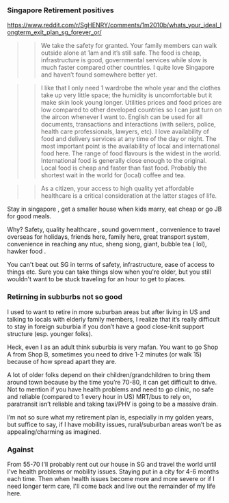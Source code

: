 
### Singapore Retirement positives
https://www.reddit.com/r/SgHENRY/comments/1m2010b/whats_your_ideal_longterm_exit_plan_sg_forever_or/


>> We take the safety for granted. Your family members can walk outside alone at 1am and it’s still safe. The food is cheap, infrastructure is good, governmental services while slow is much faster compared other countries. I quite love Singapore and haven’t found somewhere better yet.

>> I like that I only need 1 wardrobe the whole year and the clothes take up very little space; the humidity is uncomfortable but it make skin look young longer. Utilities prices and food prices are low compared to other developed countries so I can just turn on the aircon whenever I want to. English can be used for all documents, transactions and interactions (with sellers, police, health care professionals, lawyers, etc). I love availability of food and delivery services at any time of the day or night. The most important point is the availability of local and international food here. The range of food flavours is the widest in the world. International food is generally close enough to the original. Local food is cheap and faster than fast food. Probably the shortest wait in the world for (local) coffee and tea.


>> As a citizen, your access to high quality yet affordable healthcare is a critical consideration at the latter stages of life.

Stay in singapore , get a smaller house when kids marry, eat cheap or go JB for good meals.

Why? Safety, quality healthcare , sound government , convenience to travel overseas for holidays, friends here, family here, great transport system, convenience in reaching any ntuc, sheng siong, giant, bubble tea ( lol), hawker food .

You can't beat out SG in terms of safety, infrastructure, ease of access to things etc. Sure you can take things slow when you're older, but you still wouldn't want to be stuck traveling for an hour to get to places. 

### Retirning in subburbs not so good
I used to want to retire in more suburban areas but after living in US and talking to locals with elderly family members, I realize that it’s really difficult to stay in foreign suburbia if you don’t have a good close-knit support structure (esp. younger folks).

Heck, even I as an adult think suburbia is very mafan. You want to go Shop A from Shop B, sometimes you need to drive 1-2 minutes (or walk 15) because of how spread apart they are.

A lot of older folks depend on their children/grandchildren to bring them around town because by the time you’re 70-80, it can get difficult to drive. Not to mention if you have health problems and need to go clinic, no safe and reliable (compared to 1 every hour in US) MRT/bus to rely on, paratransit isn’t reliable and taking taxi/PHV is going to be a massive drain.

I’m not so sure what my retirement plan is, especially in my golden years, but suffice to say, if I have mobility issues, rural/suburban areas won’t be as appealing/charming as imagined.

### Against

From 55-70 I'll probably rent out our house in SG and travel the world until I've health problems or mobility issues. Staying put in a city for 4-6 months each time. Then when health issues become more and more severe or if I need longer term care, I'll come back and live out the remainder of my life here.

